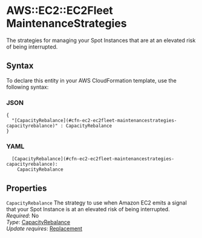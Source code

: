 # AWS::EC2::EC2Fleet MaintenanceStrategies<a name="aws-properties-ec2-ec2fleet-maintenancestrategies"></a>

The strategies for managing your Spot Instances that are at an elevated risk of being interrupted\.

## Syntax<a name="aws-properties-ec2-ec2fleet-maintenancestrategies-syntax"></a>

To declare this entity in your AWS CloudFormation template, use the following syntax:

### JSON<a name="aws-properties-ec2-ec2fleet-maintenancestrategies-syntax.json"></a>

```
{
  "[CapacityRebalance](#cfn-ec2-ec2fleet-maintenancestrategies-capacityrebalance)" : CapacityRebalance
}
```

### YAML<a name="aws-properties-ec2-ec2fleet-maintenancestrategies-syntax.yaml"></a>

```
  [CapacityRebalance](#cfn-ec2-ec2fleet-maintenancestrategies-capacityrebalance):
    CapacityRebalance
```

## Properties<a name="aws-properties-ec2-ec2fleet-maintenancestrategies-properties"></a>

`CapacityRebalance` <a name="cfn-ec2-ec2fleet-maintenancestrategies-capacityrebalance"></a>
The strategy to use when Amazon EC2 emits a signal that your Spot Instance is at an elevated risk of being interrupted\.  
_Required_: No  
_Type_: [CapacityRebalance](aws-properties-ec2-ec2fleet-capacityrebalance.md)  
_Update requires_: [Replacement](https://docs.aws.amazon.com/AWSCloudFormation/latest/UserGuide/using-cfn-updating-stacks-update-behaviors.html#update-replacement)
